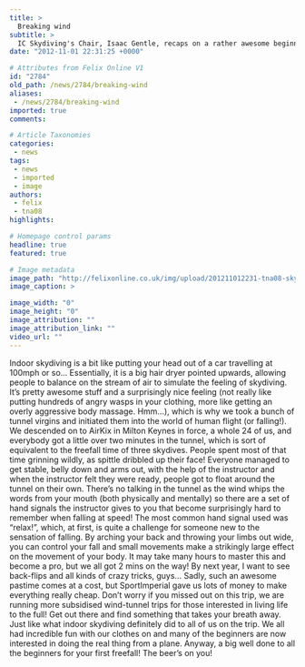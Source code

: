 ```yaml
---
title: >
  Breaking wind
subtitle: >
  IC Skydiving's Chair, Isaac Gentle, recaps on a rather awesome beginner wind tunnel trip
date: "2012-11-01 22:31:25 +0000"

# Attributes from Felix Online V1
id: "2784"
old_path: /news/2784/breaking-wind
aliases:
 - /news/2784/breaking-wind
imported: true
comments:

# Article Taxonomies
categories:
 - news
tags:
 - news
 - imported
 - image
authors:
 - felix
 - tna08
highlights:

# Homepage control params
headline: true
featured: true

# Image metadata
image_path: "http://felixonline.co.uk/img/upload/201211012231-tna08-skydivers1.jpg"
image_caption: >

image_width: "0"
image_height: "0"
image_attribution: ""
image_attribution_link: ""
video_url: ""
---
```


Indoor skydiving is a bit like putting your head out of a car travelling at 100mph or so... Essentially, it is a big hair dryer pointed upwards, allowing people to balance on the stream of air to simulate the feeling of skydiving. It’s pretty awesome stuff and a surprisingly nice feeling (not really like putting hundreds of angry wasps in your clothing, more like getting an overly aggressive body massage. Hmm...), which is why we took a bunch of tunnel virgins and initiated them into the world of human flight (or falling!). We descended on to AirKix in Milton Keynes in force, a whole 24 of us, and everybody got a little over two minutes in the tunnel, which is sort of equivalent to the freefall time of three skydives. People spent most of that time grinning wildly, as spittle dribbled up their face! Everyone managed to get stable, belly down and arms out, with the help of the instructor and when the instructor felt they were ready, people got to float around the tunnel on their own. There’s no talking in the tunnel as the wind whips the words from your mouth (both physically and mentally) so there are a set of hand signals the instructor gives to you that become surprisingly hard to remember when falling at speed! The most common hand signal used was “relax!”, which, at first, is quite a challenge for someone new to the sensation of falling. By arching your back and throwing your limbs out wide, you can control your fall and small movements make a strikingly large effect on the movement of your body. It may take many hours to master this and become a pro, but we all got 2 mins on the way! By next year, I want to see back-flips and all kinds of crazy tricks, guys... Sadly, such an awesome pastime comes at a cost, but SportImperial gave us lots of money to make everything really cheap. Don’t worry if you missed out on this trip, we are running more subsidised wind-tunnel trips for those interested in living life to the full! Get out there and find something that takes your breath away. Just like what indoor skydiving definitely did to all of us on the trip. We all had incredible fun with our clothes on and many of the beginners are now interested in doing the real thing from a plane. Anyway, a big well done to all the beginners for your first freefall! The beer’s on you!
